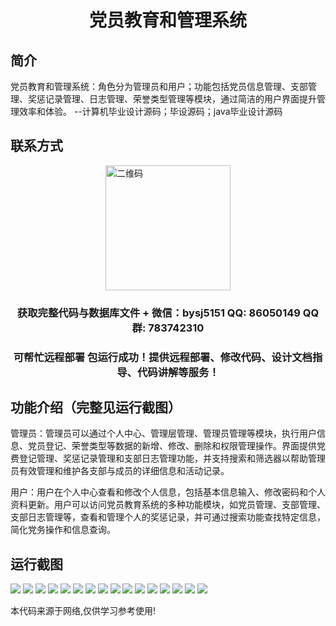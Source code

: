 <p><h1 align="center">党员教育和管理系统</h1></p>

## 简介
党员教育和管理系统：角色分为管理员和用户；功能包括党员信息管理、支部管理、奖惩记录管理、日志管理、荣誉类型管理等模块，通过简洁的用户界面提升管理效率和体验。    --计算机毕业设计源码；毕设源码；java毕业设计源码


## 联系方式
<img src="https://bs-1329754181.cos.ap-shanghai.myqcloud.com/wx.jpg" alt="二维码" style="display: block; margin: 0 auto;" width="200px">
<p><h3 align="center">获取完整代码与数据库文件 + 微信：bysj5151 QQ: 86050149 QQ群: 783742310</h3></p>
<p><h3 align="center">可帮忙远程部署 包运行成功！提供远程部署、修改代码、设计文档指导、代码讲解等服务！</h3></p>

## 功能介绍（完整见运行截图）
管理员：管理员可以通过个人中心、管理层管理、管理员管理等模块，执行用户信息、党员登记、荣誉类型等数据的新增、修改、删除和权限管理操作。界面提供党费登记管理、奖惩记录管理和支部日志管理功能，并支持搜索和筛选器以帮助管理员有效管理和维护各支部与成员的详细信息和活动记录。

用户：用户在个人中心查看和修改个人信息，包括基本信息输入、修改密码和个人资料更新。用户可以访问党员教育系统的多种功能模块，如党员管理、支部管理、支部日志管理等，查看和管理个人的奖惩记录，并可通过搜索功能查找特定信息，简化党务操作和信息查询。


## 运行截图
![](https://bs-1329754181.cos.ap-shanghai.myqcloud.com/spring/PartyEducationAndManagementSystem/img/001.jpg)
![](https://bs-1329754181.cos.ap-shanghai.myqcloud.com/spring/PartyEducationAndManagementSystem/img/002.jpg)
![](https://bs-1329754181.cos.ap-shanghai.myqcloud.com/spring/PartyEducationAndManagementSystem/img/003.jpg)
![](https://bs-1329754181.cos.ap-shanghai.myqcloud.com/spring/PartyEducationAndManagementSystem/img/004.jpg)
![](https://bs-1329754181.cos.ap-shanghai.myqcloud.com/spring/PartyEducationAndManagementSystem/img/005.jpg)
![](https://bs-1329754181.cos.ap-shanghai.myqcloud.com/spring/PartyEducationAndManagementSystem/img/006.jpg)
![](https://bs-1329754181.cos.ap-shanghai.myqcloud.com/spring/PartyEducationAndManagementSystem/img/007.jpg)
![](https://bs-1329754181.cos.ap-shanghai.myqcloud.com/spring/PartyEducationAndManagementSystem/img/008.jpg)
![](https://bs-1329754181.cos.ap-shanghai.myqcloud.com/spring/PartyEducationAndManagementSystem/img/009.jpg)
![](https://bs-1329754181.cos.ap-shanghai.myqcloud.com/spring/PartyEducationAndManagementSystem/img/010.jpg)
![](https://bs-1329754181.cos.ap-shanghai.myqcloud.com/spring/PartyEducationAndManagementSystem/img/011.jpg)
![](https://bs-1329754181.cos.ap-shanghai.myqcloud.com/spring/PartyEducationAndManagementSystem/img/012.jpg)
![](https://bs-1329754181.cos.ap-shanghai.myqcloud.com/spring/PartyEducationAndManagementSystem/img/013.jpg)
![](https://bs-1329754181.cos.ap-shanghai.myqcloud.com/spring/PartyEducationAndManagementSystem/img/014.jpg)
![](https://bs-1329754181.cos.ap-shanghai.myqcloud.com/spring/PartyEducationAndManagementSystem/img/015.jpg)
![](https://bs-1329754181.cos.ap-shanghai.myqcloud.com/spring/PartyEducationAndManagementSystem/img/016.jpg)

<p>本代码来源于网络,仅供学习参考使用!</p>
